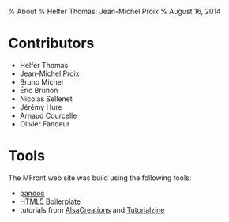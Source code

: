 % About
% Helfer Thomas; Jean-Michel Proix
% August 16, 2014

# Contributors

- Helfer Thomas
- Jean-Michel Proix
- Bruno Michel
- Éric Brunon
- Nicolas Sellenet
- Jérémy Hure
- Arnaud Courcelle
- Olivier Fandeur

# Tools

The MFront web site was build using the following tools:

- [pandoc](http://johnmacfarlane.net/pandoc/index.html)
- [HTML5 Boilerplate](http://html5boilerplate.com)
- tutorials from [AlsaCreations](http://www.alsacreations.com) and
  [Tutorialzine](http://tutorialzine.com)
